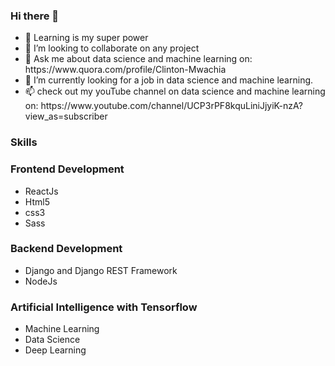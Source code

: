 ### Hi there 👋
<ul>
  <li>🌱 Learning is my super power</li>
  <li>👯 I’m looking to collaborate on any project</li>
  <li>💬 Ask me about data science and machine learning on: https://www.quora.com/profile/Clinton-Mwachia</li>
  <li>🔭 I’m currently looking for a job in data science and machine learning.</li>
  <li>📫 check out my youTube channel on data science and machine learning on: https://www.youtube.com/channel/UCP3rPF8kquLiniJjyiK-nzA?view_as=subscriber </li>
</ul>

### Skills
<h3>Frontend Development</h3>
<ul>
  <li>ReactJs</li>
  <li>Html5</li>
  <li>css3</li>
  <li>Sass</li>
</ul>
<h3>Backend Development</h3>
<ul>
  <li>Django and Django REST Framework</li>
  <li>NodeJs</li>
</ul>
<h3>Artificial Intelligence with Tensorflow</h3>
<ul>
  <li>Machine Learning</li>
  <li>Data Science</li>
  <li>Deep Learning</li>
</ul>
<!--
**clinton-mwachia/clinton-mwachia** is a ✨ _special_ ✨ repository because its `README.md` (this file) appears on your GitHub profile.

Here are some ideas to get you started:

- 🔭 I’m currently working on ...
- 🌱 I’m currently learning ...
- 👯 I’m looking to collaborate on ...
- 🤔 I’m looking for help with ...
- 💬 Ask me about ...
- 📫 How to reach me: ...
- 😄 Pronouns: ...
- ⚡ Fun fact: ...
-->
